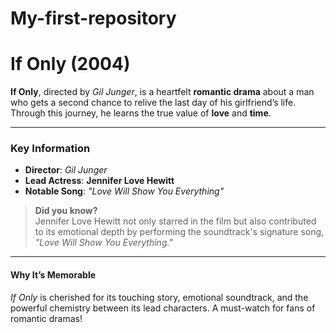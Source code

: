 # My-first-repository
# If Only (2004)

**If Only**, directed by *Gil Junger*, is a heartfelt **romantic drama** about a man who gets a second chance to relive the last day of his girlfriend’s life. Through this journey, he learns the true value of **love** and **time**. 

---

### Key Information  
- **Director**: *Gil Junger*  
- **Lead Actress**: **Jennifer Love Hewitt**  
- **Notable Song**: _"Love Will Show You Everything"_  

> **Did you know?**  
Jennifer Love Hewitt not only starred in the film but also contributed to its emotional depth by performing the soundtrack's signature song, *"Love Will Show You Everything."*

---

#### Why It’s Memorable
*If Only* is cherished for its touching story, emotional soundtrack, and the powerful chemistry between its lead characters. A must-watch for fans of romantic dramas!


